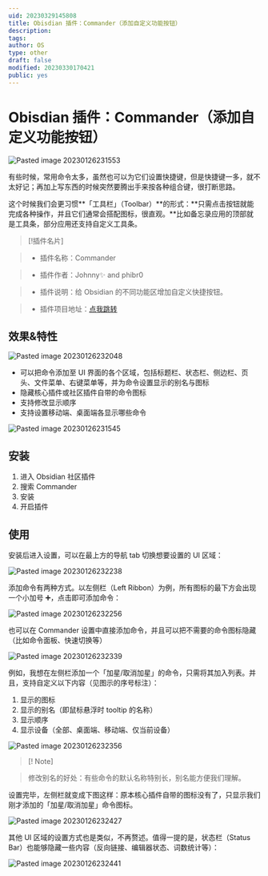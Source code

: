 ```yaml
---
uid: 20230329145808
title: Obisdian 插件：Commander（添加自定义功能按钮）
description: 
tags: 
author: OS
type: other
draft: false
modified: 20230330170421
public: yes
---
```


# Obisdian 插件：Commander（添加自定义功能按钮）

![Pasted image 20230126231553](https://s1.vika.cn/space/2023/03/15/cf5401fe34cb436184c7e0007687a1e6)

有些时候，常用命令太多，虽然也可以为它们设置快捷键，但是快捷键一多，就不太好记；再加上写东西的时候突然要腾出手来按各种组合键，很打断思路。

这个时候我们会更习惯**「工具栏」（Toolbar）**的形式：**只需点击按钮就能完成各种操作，并且它们通常会搭配图标，很直观。**比如备忘录应用的顶部就是工具条，部分应用还支持自定义工具条。

> [!插件名片]

> - 插件名称：Commander

> - 插件作者：Johnny✨ and phibr0

> - 插件说明：给 Obsidian 的不同功能区增加自定义快捷按钮。

> - 插件项目地址：[点我跳转](https://github.com/phibr0/obsidian-commander)

## 效果&特性

![Pasted image 20230126232048](https://s1.vika.cn/space/2023/03/15/50fd8cc8a2b5427f94acd9ab7ed25fd1)

- 可以把命令添加至 UI 界面的各个区域，包括标题栏、状态栏、侧边栏、页头、文件菜单、右键菜单等，并为命令设置显示的别名与图标
- 隐藏核心插件或社区插件自带的命令图标
- 支持修改显示顺序
- 支持设置移动端、桌面端各显示哪些命令

![Pasted image 20230126231545](https://s1.vika.cn/space/2023/03/15/546497768b51464fa30192c7f590291c)

## 安装

1. 进入 Obsidian 社区插件
2. 搜索 Commander
3. 安装
4. 开启插件

## 使用

安装后进入设置，可以在最上方的导航 tab 切换想要设置的 UI 区域：

![Pasted image 20230126232238](https://s1.vika.cn/space/2023/03/15/4232a79271e2453cb47c9bfadc9b5333)

添加命令有两种方式。以左侧栏（Left Ribbon）为例，所有图标的最下方会出现一个小加号 ➕，点击即可添加命令：

![Pasted image 20230126232256](https://s1.vika.cn/space/2023/03/15/fb59985edb19407aae75e3607bbe7f03)

也可以在 Commander 设置中直接添加命令，并且可以把不需要的命令图标隐藏（比如命令面板、快速切换等）

![Pasted image 20230126232339](https://s1.vika.cn/space/2023/03/15/b546ae81b84f480ca2fdda3a898c0d1e)

例如，我想在左侧栏添加一个「加星/取消加星」的命令，只需将其加入列表。并且，支持自定义以下内容（见图示的序号标注）：

1. 显示的图标
2. 显示的别名（即鼠标悬浮时 tooltip 的名称）
3. 显示顺序
4. 显示设备（全部、桌面端、移动端、仅当前设备）

![Pasted image 20230126232356](https://s1.vika.cn/space/2023/03/15/1600a7e060334472bb7f46167a7d5291)

> [! Note]

> 修改别名的好处：有些命令的默认名称特别长，别名能方便我们理解。

设置完毕，左侧栏就变成下图这样：原本核心插件自带的图标没有了，只显示我们刚才添加的「加星/取消加星」命令图标。

![Pasted image 20230126232427](https://s1.vika.cn/space/2023/03/15/12aac29a95334ba1a774de47b089eaaa)

其他 UI 区域的设置方式也是类似，不再赘述。值得一提的是，状态栏（Status Bar）也能够隐藏一些内容（反向链接、编辑器状态、词数统计等）：

![Pasted image 20230126232441](https://s1.vika.cn/space/2023/03/15/a358c6c422c24dcc905c3b801d55206b)
